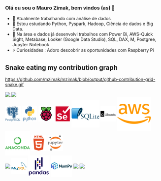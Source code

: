 ### Olá eu sou o Mauro Zimak, bem vindos (as) 👋


- 🔭 Atualmente trabalhando com análise de dados
- 🌱 Estou estudando Python, Pyspark, Hadoop, Ciência de dados e Big Data.
- 👯 Na área e dados já desenvolvi trabalhos com Power Bi, AWS-Quick Sight, Metabase, Looker (Google Data Studio), SQL, DAX, M, Postgree, Jupyter Notebook
- ⚡ Curiosidades :  Adoro descobrir as oportunidades com Raspberry Pi

## Snake eating my contribution graph


https://github.com/mzimak/mzimak/blob/output/github-contribution-grid-snake.gif



<a href="https://github.com/mzimak/github-readme-stats">
  <img height=150 align="center" src="https://github-readme-stats.vercel.app/api?username=mzimak&theme=neon&show_icons=true"&card_width=10" />
</a>

<a href="https://github.com/mzimak/">
  <img height=150 align="center" src="https://github-readme-stats.vercel.app/api/top-langs?username=mzimak&theme=neon&layout=compact&langs_count=20&card_width=10" />
</a>

<div style=display> 
  <img height=50 align="center" src="https://github.com/devicons/devicon/blob/master/icons/postgresql/postgresql-plain-wordmark.svg">
  <img height=50 align="center" src="https://github.com/devicons/devicon/blob/master/icons/python/python-original-wordmark.svg">
  <img height=50 align="center" src="https://github.com/devicons/devicon/blob/master/icons/raspberrypi/raspberrypi-original.svg">
  <img height=50 align="center" src="https://github.com/devicons/devicon/blob/master/icons/selenium/selenium-original.svg">
  <img height=90 align="center" src="https://github.com/devicons/devicon/blob/master/icons/sqlite/sqlite-original-wordmark.svg">
  <img height=50 align="center" src="https://github.com/devicons/devicon/blob/master/icons/ubuntu/ubuntu-plain-wordmark.svg">
  <img height=110 align="center" src="https://github.com/devicons/devicon/blob/master/icons/amazonwebservices/amazonwebservices-plain-wordmark.svg">
  <img height=80 align="center" src="https://github.com/devicons/devicon/blob/master/icons/anaconda/anaconda-original-wordmark.svg">
  <img height=50 align="center" src="https://github.com/devicons/devicon/blob/master/icons/html5/html5-plain-wordmark.svg">
  <img height=50 align="center" src="https://github.com/devicons/devicon/blob/master/icons/jupyter/jupyter-original-wordmark.svg">
</div>
<div style=display> 
  <img height=30 align="center" src="https://www.nicepng.com/png/full/34-349631_microsoft-azure-logo-svg.png"> 
  <img height=50 align="center" src="https://github.com/devicons/devicon/blob/master/icons/mysql/mysql-original-wordmark.svg">
  <img height=70 align="center" src="https://github.com/devicons/devicon/blob/master/icons/pandas/pandas-original-wordmark.svg">
  <img height=70 align="center" src="https://github.com/devicons/devicon/blob/master/icons/numpy/numpy-original-wordmark.svg">
  <img height=40 align="center" src="https://seeklogo.com/images/P/power-bi-microsoft-logo-E4FC8DE4A9-seeklogo.com.png">
  <img height=40 align="center" src="https://www.powerpivot.sk/wp-content/uploads/2018/03/powerpivot_dax_studio_logo.png">

</div>
<br>
